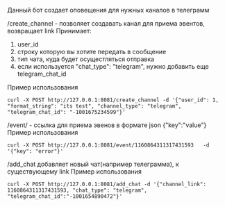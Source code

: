 Данный бот создает оповещения для нужных каналов в телеграмм 

/create_channel - позволяет создавать канал для приема эвентов, возвращает link 
Принимает:
1. user_id
2. строку которую вы хотите передать в сообщение
3. тип чата, куда будет осущестляться отправка
4. если используется "chat_type": "telegram", нужно добавить еще telegram_chat_id

Пример использования
```
curl -X POST http://127.0.0.1:8081/create_channel -d '{"user_id": 1, "format_string": "its test", "channel_type": "telegram", "telegram_chat_id": "-1001675234599"}'
```

/event/<link> - ссылка для приема эвенов в формате json {"key":"value"}
Пример использования
```
curl -X POST http://127.0.0.1:8081/event/1160864311317431593   -d '{"key": "error"}'
```

/add_chat добавляет новый чат(например телеграмма), к существующему link
Пример использования
```
curl -X POST http://127.0.0.1:8081/add_chat -d '{"channel_link": 1160864311317431593, "chat_type": "telegram", "telegram_chat_id":"-1001654890472"}'
```



